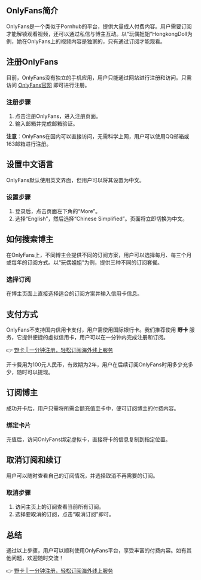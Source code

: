 ## OnlyFans简介
OnlyFans是一个类似于Pornhub的平台，提供大量成人付费内容。用户需要订阅才能解锁观看视频，还可以通过私信与博主互动。以“玩偶姐姐”HongkongDoll为例，她在OnlyFans上的视频内容是独家的，只有通过订阅才能观看。

## 注册OnlyFans
目前，OnlyFans没有独立的手机应用，用户只能通过网站进行注册和访问。只需访问 [OnlyFans官网](https://onlyfans.com/) 即可进行注册。

### 注册步骤
1. 点击注册OnlyFans，进入注册页面。
2. 输入邮箱并完成邮箱验证。

**注意**：OnlyFans在国内可以直接访问，无需科学上网，用户可以使用QQ邮箱或163邮箱进行注册。

## 设置中文语言
OnlyFans默认使用英文界面，但用户可以将其设置为中文。

### 设置步骤
1. 登录后，点击页面左下角的“More”。
2. 选择“English”，然后选择“Chinese Simplified”。页面将立即切换为中文。

## 如何搜索博主
在OnlyFans上，不同博主会提供不同的订阅方案，用户可以选择每月、每三个月或每年的订阅方式。以“玩偶姐姐”为例，提供三种不同的订阅套餐。

### 选择订阅
在博主页面上直接选择适合的订阅方案并输入信用卡信息。

## 支付方式
OnlyFans不支持国内信用卡支付，用户需使用国际银行卡。我们推荐使用 **野卡** 服务，它提供便捷的虚拟信用卡，用户可以在一分钟内完成注册和订阅。

👉 [野卡 | 一分钟注册，轻松订阅海外线上服务](https://bit.ly/bewildcard)

开卡费用为100元人民币，有效期为2年，用户在后续订阅OnlyFans时用多少充多少，随时可以提现。

## 订阅博主
成功开卡后，用户只需将所需金额充值至卡中，便可订阅博主的付费内容。

### 绑定卡片
充值后，访问OnlyFans绑定虚拟卡，直接将卡的信息复制到指定位置。

## 取消订阅和续订
用户可以随时查看自己的订阅情况，并选择取消不再需要的订阅。

### 取消步骤
1. 访问主页上的订阅查看当前所有订阅。
2. 选择要取消的订阅，点击“取消订阅”即可。

## 总结
通过以上步骤，用户可以顺利使用OnlyFans平台，享受丰富的付费内容。如有其他问题，欢迎随时交流！

👉 [野卡 | 一分钟注册，轻松订阅海外线上服务](https://bit.ly/bewildcard)
